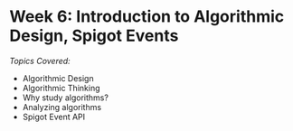 # Week 6: Introduction to Algorithmic Design, Spigot Events

*Topics Covered:*

* Algorithmic Design
* Algorithmic Thinking
* Why study algorithms?
* Analyzing algorithms
* Spigot Event API